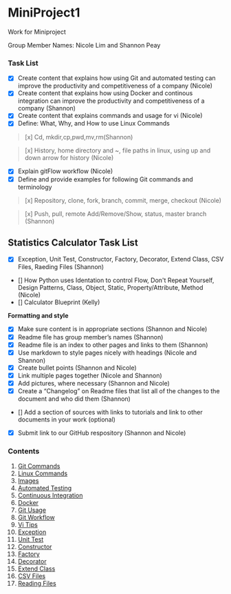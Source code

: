 # MiniProject1
Work for Miniproject

Group Member Names: Nicole Lim and Shannon Peay

### Task List

- [x] Create content that explains how using Git and automated testing can improve the productivity and competitiveness of a company (Nicole)
- [x] Create content that explains how using Docker and continous integration can improve the productivity and competitiveness of a company (Shannon)
- [x] Create content that explains commands and usage for vi (Nicole)
- [x] Define: What, Why, and How to use Linux Commands
> [x] Cd, mkdir,cp,pwd,mv,rm(Shannon)

> [x] History, home directory and ~, file paths in linux, using up and down arrow for history (Nicole)
- [x] Explain gitFlow workflow (Nicole)
- [x] Define and provide examples for following Git commands and terminology
> [x] Repository, clone, fork, branch, commit, merge, checkout (Nicole)

> [x] Push, pull, remote Add/Remove/Show, status, master branch (Shannon)

## Statistics Calculator Task List

- [x] Exception, Unit Test, Constructor, Factory, Decorator, Extend Class, CSV Files, Raeding Files (Shannon)
- [] How Python uses Identation to control Flow, Don't Repeat Yourself, Design Patterns, Class, Object, Static, Property/Attribute, Method (Nicole)
- [] Calculator Blueprint (Kelly)


**Formatting and style**
- [x] Make sure content is in appropriate sections (Shannon and Nicole)
- [x] Readme file has group member’s names (Shannon)
- [x] Readme  file is an index to other pages and links to them (Shannon)
- [x] Use markdown to style pages nicely with headings (Nicole and Shannon)
- [x] Create bullet points (Shannon and Nicole)
- [x] Link multiple pages together (Nicole and Shannon)
- [x] Add pictures, where necessary (Shannon and Nicole)
- [x] Create a “Changelog” on Readme files that list all of the changes to the document and who did them (Shannon)
- [] Add a section of sources with links to tutorials and link to other documents in your work (optional)
- [x] Submit link to our GitHub respository (Shannon and Nicole)


### Contents

1. [Git Commands](https://github.com/Shannon-NJIT/MiniProject1/tree/master/GitCommands)
1. [Linux Commands](https://github.com/Shannon-NJIT/MiniProject1/tree/master/LinuxCommands)
1. [Images](https://github.com/Shannon-NJIT/MiniProject1/tree/master/images/images)
1. [Automated Testing](https://github.com/Shannon-NJIT/MiniProject1/blob/master/AutomatedTesting.md)
1. [Continuous Integration](https://github.com/Shannon-NJIT/MiniProject1/blob/master/CI.md)
1. [Docker](https://github.com/Shannon-NJIT/MiniProject1/blob/master/Docker.md)
1. [Git Usage](https://github.com/Shannon-NJIT/MiniProject1/blob/master/GitUsage.md)
1. [Git Workflow](https://github.com/Shannon-NJIT/MiniProject1/blob/master/gitFlow.md)
1. [Vi Tips](https://github.com/Shannon-NJIT/MiniProject1/blob/master/viTips)
1. [Exception](https://github.com/Shannon-NJIT/MiniProject1/blob/master/Exception.md)
1. [Unit Test](https://github.com/Shannon-NJIT/MiniProject1/blob/master/UnitTest.md)
1. [Constructor](https://github.com/Shannon-NJIT/MiniProject1/blob/master/Constructor.md)
1. [Factory](https://github.com/Shannon-NJIT/MiniProject1/blob/master/Factory.md)
1. [Decorator](https://github.com/Shannon-NJIT/MiniProject1/blob/master/Decorator.md)
1. [Extend Class](https://github.com/Shannon-NJIT/MiniProject1/blob/master/ExtendClass.md)
1. [CSV Files](https://github.com/Shannon-NJIT/MiniProject1/blob/master/CSVFiles.md)
1. [Reading Files](https://github.com/Shannon-NJIT/MiniProject1/blob/master/ReadingFiles.md)



